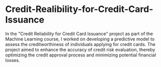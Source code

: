 # Credit-Realibility-for-Credit-Card-Issuance

In the "Credit Reliability for Credit Card Issuance" project as part of the Machine Learning course, I worked on developing a predictive model to assess the creditworthiness of individuals applying for credit cards. The project aimed to enhance the accuracy of credit risk evaluation, thereby optimizing the credit approval process and minimizing potential financial losses.
